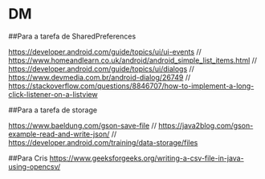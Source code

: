 # DM

##Para a tarefa de SharedPreferences

https://developer.android.com/guide/topics/ui/ui-events  //  
https://www.homeandlearn.co.uk/android/android_simple_list_items.html  //  
https://developer.android.com/guide/topics/ui/dialogs  //  
https://www.devmedia.com.br/android-dialog/26749  //  
https://stackoverflow.com/questions/8846707/how-to-implement-a-long-click-listener-on-a-listview

##Para a tarefa de storage

https://www.baeldung.com/gson-save-file  // 
https://java2blog.com/gson-example-read-and-write-json/  //  
https://developer.android.com/training/data-storage/files


##Para Cris
https://www.geeksforgeeks.org/writing-a-csv-file-in-java-using-opencsv/
